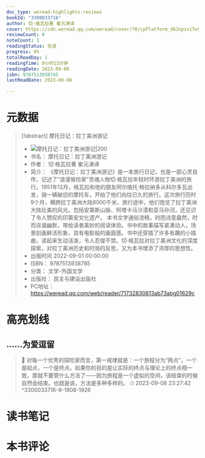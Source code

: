 ```yaml
---
doc_type: weread-highlights-reviews
bookId: "3300033716"
author: 切·格瓦拉著 崔元涛译
cover: https://cdn.weread.qq.com/weread/cover/70/cpPlatform_d6JnpzxiTo9rZJASd8yt8u/t7_cpPlatform_d6JnpzxiTo9rZJASd8yt8u.jpg
reviewCount: 0
noteCount: 1
readingStatus: 在读
progress: 9%
totalReadDay: 1
readingTime: 0小时15分钟
readingDate: 2023-09-08
isbn: 9787513938785
lastReadDate: 2023-09-08

---
```

# 元数据
> [!abstract] 摩托日记：拉丁美洲游记
> - ![ 摩托日记：拉丁美洲游记|200](https://cdn.weread.qq.com/weread/cover/70/cpPlatform_d6JnpzxiTo9rZJASd8yt8u/t7_cpPlatform_d6JnpzxiTo9rZJASd8yt8u.jpg)
> - 书名： 摩托日记：拉丁美洲游记
> - 作者： 切·格瓦拉著 崔元涛译
> - 简介： 《摩托日记：拉丁美洲游记》是一本旅行日记，也是一部心灵自传，记述了“浪漫冒险家”灵魂人物切·格瓦拉年轻时环游拉丁美洲的旅行。1951年12月，格瓦拉和他的朋友阿尔维托·格拉纳多从科尔多瓦出发，骑一辆破旧的摩托车，开始了他们向往已久的旅行。这次旅行历时9个月，横跨拉丁美洲大陆8000千米，旅行途中，他们饱览了拉丁美洲大陆壮美的风光，包括安第斯山脉、阿塔卡马沙漠和亚马孙河，还见识了令人赞叹的印第安文化遗产。
本书文字通俗流畅，时而诗意盎然，时而诙谐幽默，带给读者美妙的阅读体验。书中的故事描写紧凑动人，场景刻画鲜活形象，具有电影般的画面感。书中还穿插了许多有趣的小插曲，读起来生动活泼，令人忍俊不禁。切·格瓦拉对拉丁美洲文化的深度探索，对拉丁美洲历史和时局的反思，又为本书增添了浓厚的思想性。
> - 出版时间 2022-09-01 00:00:00
> - ISBN： 9787513938785
> - 分类： 文学-外国文学
> - 出版社： 民主与建设出版社
> - PC地址：https://weread.qq.com/web/reader/71732830813ab73abg01629c

# 高亮划线

## ……为爱逗留

> 📌 对每一个优秀的探险家而言，第一戒律就是：一个旅程分为“两点”，一个是起点，一个是终点。如果你的目的是让实际的终点与理论上的终点相一致，那就不要管什么方法了——因为旅程是一个虚拟的空间，该结束的时候自然会结束。也就是说，方法是多种多样的。 
> ⏱ 2023-09-08 23:27:42 ^3300033716-8-1808-1926

# 读书笔记

# 本书评论

